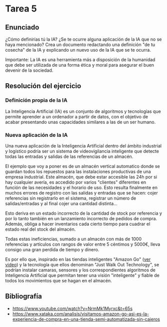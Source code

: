 # Tarea 5

## Enunciado
¿Cómo definirías tú la IA? ¿Se te ocurre alguna aplicación de la IA que no se haya mencionado? Crea un documento redactando una definición "de tu cosecha" de la IA y explicando un nuevo uso de la IA que se te ocurra.

Importante: La IA es una herramienta más a disposición de la humanidad que debe ser utilizada de una forma ética y moral para asegurar el buen devenir de la sociedad.

## Resolución del ejercicio

### Definición propia de la IA
La Inteligencia Artificial (IA) es un conjunto de algoritmos y tecnologías que permite aprender a un ordenador a partir de datos, con el objetivo de acabar presentando unas capacidades similares a las de un ser humano.

### Nueva aplicación de la IA
Una nueva aplicación de la Inteligencia Artificial dentro del ámbito industrial y logístico podría ser un sistema de videovigilancia inteligente que detecte todas las entradas y salidas de las referencias de un almacén.

El ejemplo que voy a poner es de un almacén vertical automatico donde se guardan todos los repuestos para las instalaciones productivas de una empresa industrial. Este almacén, que debe estar accesible las 24h por si hay cualquier avería, es accedido por varios "clientes" diferentes en función de las necesidades y el horario de uso. Esto resulta finalmente en muchos errores de registro con las salidas y entradas que se hacen: cojer referencias sin registrarlo en el sistema, registrar un número de salidas/entradas y al final cojer una cantidad distinta...

Esto deriva en un estado incorrecto de la cantidad de stock por referencia y por lo tanto también en un lanzamiento incorrecto de pedidos de compra. Además, obliga a hacer inventarios cada cierto tiempo para cuadrar el estado real del stock del almacén.

Todas estas ineficiencias, sumado a un almacén con más de 1000 referencias y artículos con rangos de valor entre 5 céntimos y 5000€, lleva consigo una gran perdida de tiempo y dinero. 

Es por ello que, inspirado en las tiendas inteligentes "Amazon Go" ([ver video](https://www.youtube.com/watch?v=NrmMk1Myrxc "Amazon Go")) y la tecnología que ellos denominan "Just Walk Out Technology", se podrían instalar camaras, sensores y los correspondientes algoritmos de Inteligencia Artificial que permitan tener una visión "inteligente" y fiable de todos los movimientos que se hagan en el almacén.

## Bibliografía
- https://www.youtube.com/watch?v=NrmMk1Myrxc&t=65s
- https://www.xataka.com/analisis/visitamos-amazon-go-asi-es-la-experiencia-de-compra-en-una-tienda-semi-automatizada-sin-cajeros





